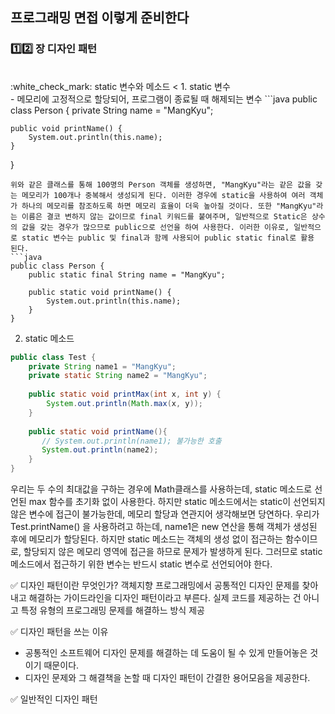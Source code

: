 ## 프로그래밍 면접 이렇게 준비한다

### :one::two: 장 디자인 패턴

<br>
:white_check_mark: static 변수와 메소드
<
1. static 변수 <br>
- 메모리에 고정적으로 할당되어, 프로그램이 종료될 때 해제되는 변수
```java
public class Person {
    private String name = "MangKyu";
	    
	public void printName() {
	    System.out.println(this.name);
	}
}
```
위와 같은 클래스를 통해 100명의 Person 객체를 생성하면, "MangKyu"라는 같은 값을 갖는 메모리가 100개나 중복해서 생성되게 된다. 이러한 경우에 static을 사용하여 여러 객체가 하나의 메모리를 참조하도록 하면 메모리 효율이 더욱 높아질 것이다. 또한 "MangKyu"라는 이름은 결코 변하지 않는 값이므로 final 키워드를 붙여주며, 일반적으로 Static은 상수의 값을 갖는 경우가 많으므로 public으로 선언을 하여 사용한다. 이러한 이유로, 일반적으로 static 변수는 public 및 final과 함께 사용되어 public static final로 활용 된다.
```java
public class Person {
    public static final String name = "MangKyu";
         
    public static void printName() {
        System.out.println(this.name);
    }
}
```

2. static 메소드 <br>
```java
public class Test {
    private String name1 = "MangKyu";
    private static String name2 = "MangKyu";
 
    public static void printMax(int x, int y) {
        System.out.println(Math.max(x, y));
    }
         
    public static void printName(){
       // System.out.println(name1); 불가능한 호출
       System.out.println(name2);
    }
}
```
우리는 두 수의 최대값을 구하는 경우에 Math클래스를 사용하는데, static 메소드로 선언된 max 함수를 초기화 없이 사용한다. 하지만 static 메소드에서는 static이 선언되지 않은 변수에 접근이 불가능한데, 메모리 할당과 연관지어 생각해보면 당연하다. 우리가 Test.printName() 을 사용하려고 하는데, name1은 new 연산을 통해 객체가 생성된 후에 메모리가 할당된다. 하지만 static 메소드는 객체의 생성 없이 접근하는 함수이므로, 할당되지 않은 메모리 영역에 접근을 하므로 문제가 발생하게 된다. 그러므로 static 메소드에서 접근하기 위한 변수는 반드시 static 변수로 선언되어야 한다.


:white_check_mark: 디자인 패턴이란 무엇인가?
객체지향 프로그래밍에서 공통적인 디자인 문제를 찾아내고 해결하는 가이드라인을 디자인 패턴이라고 부른다. 실제 코드를 제공하는 건 아니고 특정 유형의 프로그래밍 문제를 해결하느 방식 제공

:white_check_mark: 디자인 패턴을 쓰는 이유
- 공통적인 소프트웨어 디자인 문제를 해결하는 데 도움이 될 수 있게 만들어놓은 것이기 때문이다.
- 디자인 문제와 그 해결책을 논할 때 디자인 패턴이 간결한 용어모음을 제공한다.

:white_check_mark: 일반적인 디자인 패턴
